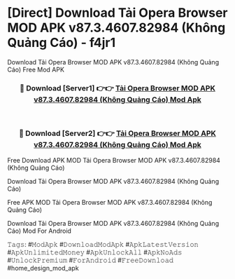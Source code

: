 # [Direct] Download Tải Opera Browser MOD APK v87.3.4607.82984 (Không Quảng Cáo) - f4jr1
Download Tải Opera Browser MOD APK v87.3.4607.82984 (Không Quảng Cáo) Free Mod APK

<div align="center">
<h3>🔴 Download [Server1] 👉👉 <a href="https://apk-comot.site?title=Tải_Opera_Browser_MOD_APK_v87.3.4607.82984_(Không_Quảng_Cáo)">Tải Opera Browser MOD APK v87.3.4607.82984 (Không Quảng Cáo) Mod Apk</a></h3><br>

<h3>🔴 Download [Server2] 👉👉 <a href="https://apk-comot.site?title=Tải_Opera_Browser_MOD_APK_v87.3.4607.82984_(Không_Quảng_Cáo)">Tải Opera Browser MOD APK v87.3.4607.82984 (Không Quảng Cáo) Mod Apk</a></h3>
</div>


Free Download APK MOD Tải Opera Browser MOD APK v87.3.4607.82984 (Không Quảng Cáo)

Download Tải Opera Browser MOD APK v87.3.4607.82984 (Không Quảng Cáo) 

Free APK MOD Tải Opera Browser MOD APK v87.3.4607.82984 (Không Quảng Cáo) 

Download Tải Opera Browser MOD APK v87.3.4607.82984 (Không Quảng Cáo) Mod For Android

𝚃𝚊𝚐𝚜: #𝙼𝚘𝚍𝙰𝚙𝚔 #𝙳𝚘𝚠𝚗𝚕𝚘𝚊𝚍𝙼𝚘𝚍𝙰𝚙𝚔 #𝙰𝚙𝚔𝙻𝚊𝚝𝚎𝚜𝚝𝚅𝚎𝚛𝚜𝚒𝚘𝚗 #𝙰𝚙𝚔𝚄𝚗𝚕𝚒𝚖𝚒𝚝𝚎𝚍𝙼𝚘𝚗𝚎𝚢 #𝙰𝚙𝚔𝚄𝚗𝚕𝚘𝚌𝚔𝙰𝚕𝚕 #𝙰𝚙𝚔𝙽𝚘𝙰𝚍𝚜 #𝚄𝚗𝚕𝚘𝚌𝚔𝙿𝚛𝚎𝚖𝚒𝚞𝚖 #𝙵𝚘𝚛𝙰𝚗𝚍𝚛𝚘𝚒𝚍 #𝙵𝚛𝚎𝚎𝙳𝚘𝚠𝚗𝚕𝚘𝚊𝚍 #home_design_mod_apk